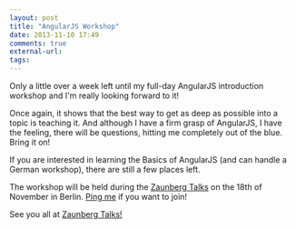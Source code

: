 ```yaml
---
layout: post
title: "AngularJS Workshop"
date: 2013-11-10 17:49
comments: true
external-url: 
tags: 
---
```

Only a little over a week left until my full-day AngularJS introduction
workshop and I'm really looking forward to it!

Once again, it shows that the best way to get as deep as possible into a
topic is teaching it. And although I have a firm grasp of AngularJS, 
I have the feeling, there will be
questions, hitting me completely out of the blue. Bring it on!

If you are interested in learning the Basics of AngularJS (and can
handle a German workshop), there are still a few places left.

The workshop will be held during the [Zaunberg Talks](http://zaunberg-talks.de/berlin2013/javascript_angularjs) on the 18th of November in Berlin. [Ping me](http://blog.notadomain.com/about.html#contact) if you want to join!

See you all at [Zaunberg Talks!](http://zaunberg-talks.de/)
